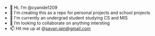 - 👋 Hi, I’m @cyanide1209
- 👀 I'm creating this as a repo for personal projects and school projects
- 🌱 I'm currently an undergrad student studying CS and MIS
- 💞️ I’m looking to collaborate on anything intersting
- 📫 Hit me up at @sayan.jain@gmail.com

<!---
cyanide1209/cyanide1209 is a ✨ special ✨ repository because its `README.md` (this file) appears on your GitHub profile.
You can click the Preview link to take a look at your changes.
--->
